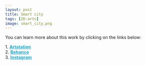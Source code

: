 ```yaml
---
layout: post 
title: Smart city
tags: [2D-arts]
image: smart_сity.png
---
```


<!--more-->

You can learn more about this work by clicking on the links below: <br/>

<div>
	1.
    <a href="https://www.artstation.com/artwork/XB0Nzl" target="_blank" style="font-weight: bold; color: #1CAAD9;">Artstation</a><br/>
	2.
	<a href="https://www.behance.net/gallery/84998933/Smart-city" target="_blank" style="font-weight: bold; color: #1CAAD9;">Behance</a><br/>
	3.
	<a href="https://www.instagram.com/p/CCaqa-9B358/" target="_blank" style="font-weight: bold; color: #1CAAD9;">Instagram</a><br/>		
</div>
